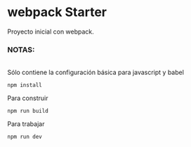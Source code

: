# webpack Starter

 Proyecto inicial con webpack.
<br />
 ### NOTAS:
<br />
Sólo contiene la configuración básica para javascript y babel

```
npm install
```

Para construir 
```
npm run build
```

Para trabajar
```
npm run dev
```
